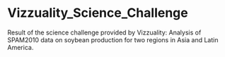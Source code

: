 # Vizzuality_Science_Challenge
Result of the science challenge provided by Vizzuality: Analysis of SPAM2010 data on soybean production for two regions in Asia and Latin America.
